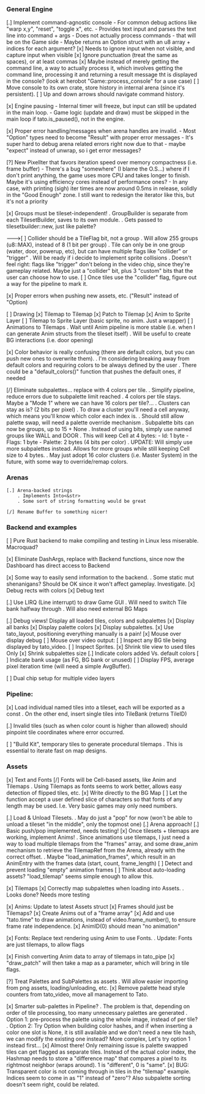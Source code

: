 ### General Engine

[.] Implement command-agnostic console
    - For common debug actions like "warp x,y", "reset", "toggle x", etc.
    - Provides text input and parses the text line into command + args
    - Does not actually process commands - that will be on the Game side
    - Maybe returns an Option<CommandLine> struct with an u8 array + indices for each argument?
    [x] Needs to ignore input when not visible, and capture input when visible
    [x] Ignore punctuation (treat the same as spaces), or at least commas
    [x] Maybe instead of merely getting the command line, a way to actually process it, which involves getting the command line, processing it and returning a result message tht is displayed in the console? (look at herobot "Game::process_console" for a use case)
    [ ] Move console to its own crate, store history in internal arena (since it's persistent).
    [ ] Up and down arrows should navigate command history.

[x] Engine pausing
    - Internal timer will freeze, but input can still be updated in the main loop.
    - Game logic (update and draw) must be skipped in the main loop if tato.is_paused(), not in the engine.

[x] Proper error handling/messages when arena handles are invalid.
    - Most "Option" types need to become "Result" with proper error messages
    - It's super hard to debug arena related errors right now due to that
    - maybe "expect" instead of unwrap, so i get error messages?

[?] New PixelIter that favors iteration speed over memory compactness (i.e. frame buffer)
    - There's a bug "somewhere" (I blame the O.S...) where if I don't print anything, the game uses more CPU and takes longer to finish. Maybe it's using efficiency cores instead of performance ones?
    - In any case, with printing (sigh) iter times are now around 0.5ms in release, solidly in the "Good Enough" zone. I still want to redesign the iterator like this, but it's not a priority

[x] Groups must be tileset-independent!
    . GroupBuilder is separate from each TilesetBuilder, saves to its own module.
    . Gets passed to tilesetbuilder::new, just like palette?

--->[ ] Collider should be a TileFlag bit, not a group
    . Will allow 255 groups (u8::MAX), instead of 8 (1 bit per group)
    . Tile can only be in one group (water, door, powerup, etc), but can have multiple flags like "collider" or "trigger"
    . Will be ready if i decide to implement sprite collisions
    . Doesn't feel right: flags like "trigger" don't belong in the video chip, since they're gameplay related. Maybe just a "collider" bit, plus 3 "custom" bits that the user can choose how to use.
    [ ] Once tiles use the "collider" flag, figure out a way for the pipeline to mark it.

[x] Proper errors when pushing new assets, etc. ("Result" instead of "Option)

[ ] Drawing
    [x] Tilemap to Tilemap
    [x] Patch to Tilemap
    [x] Anim to Sprite Layer
    [ ] Tilemap to Sprite Layer (basic sprite, no anim. Just a wrapper)
    [ ] Animations to Tilemaps
        . Wait until Anim pipeline is more stable (i.e. when I can generate Anim structs from the tileset itself)
        . Will be useful to create BG interactions (i.e. door opening)

[x] Color behavior is really confusing (there are default colors, but you can push new ones to overwrite them).
    . I'm considering breaking away from default colors and requiring colors to be always defined by the user
    . There could be a "default_colors()" function that pushes the default ones, if needed

[/] Eliminate subpalettes... replace with 4 colors per tile.
    . Simplify pipeline, reduce errors due to subpalette limit reached
    . 4 colors per tile stays. Maybe a "Mode 1" where we can have 16 colors per tile?...
    . Clusters can stay as is? (2 bits per pixel)
    . To draw a cluster you'll need a cell anyway, which means you'll know which color each index is.
    . Should still allow palette swap, will need a palette override mechanism
    . Subpalette bits can now be groups, up to 15 + None
    . Instead of using bits, simply use named groups like WALL and DOOR
    . This will keep Cell at 4 bytes: - Id: 1 byte - Flags: 1 byte - Palette: 2 bytes (4 bits per color)
    . UPDATE: Will simply use more subpalettes instead. Allows for more groups while still keeping Cell size to 4 bytes.
    . May just adopt 16 color clusters (i.e. Master System) in the future, with some way to override/remap colors.

### Arenas

    [.] Arena-backed strings
        . Implements Into<&str>
        . Some sort of string formatting would be great

    [/] Rename Buffer to something nicer!

### Backend and examples

[ ] Pure Rust backend to make compiling and testing in Linux less miserable. Macroquad?

[x] Eliminate DashArgs, replace with Backend functions, since now the Dashboard has direct access to Backend

[x] Some way to easily send information to the backend.
    . Some static mut shenanigans? Should be OK since it won't affect gameplay. Investigate.
    [x] Debug rects with colors
    [x] Debug text

[.] Use LIRQ (Line interrupt) to draw Game GUI
    . Will need to switch Tile bank halfway through
    . Will also need external BG Maps

[.] Debug views! Display all loaded tiles, colors and subpalettes
    [x] Display all banks
    [x] Display palette colors
    [x] Display subpalettes.
    [x] Use tato_layout, positioning everything manually is a pain!
    [x] Mouse over display debug
    [ ] Mouse over video output:
    [ ] Inspect any BG tile being displayed by tato_video.
    [ ] Inspect Sprites.
    [x] Shrink tile view to used tiles Only
    [x] Shrink subpalettes size
    [.] Indicate colors added Vs. default colors
    [ ] Indicate bank usage (as FG, BG bank or unused)
    [ ] Display FPS, average pixel iteration time (will need a simple AvgBuffer).

[ ] Dual chip setup for multiple video layers

### Pipeline:

[x] Load individual named tiles into a tileset, each will be exported as a const
    . On the other end, insert single tiles into TileBank (returns TileID)

[.] Invalid tiles (such as when color count is higher than allowed) should pinpoint tile coordinates where error occurred.

[ ] "Build Kit", temporary tiles to generate procedural tilemaps
    . This is essential to iterate fast on map designs.

### Assets

[x] Text and Fonts
    [/] Fonts will be Cell-based assets, like Anim and Tilemaps
    . Using Tilemaps as fonts seems to work better, allows easy detection of flipped tiles, etc.
    [x] Write directly to the BG Map
    [ ] Let the function accept a user defined slice of characters so that fonts of any length may be used. I.e. Very basic games may only need numbers.

[.] Load & Unload Tilesets.
    . May do just a "pop" for now (won't be able to unload a tileset "in the middle", only the topmost one)
    [.] Arena approach!
    [.] Basic push/pop implemented, needs testing!
    [x] Once tilesets + tilemaps are working, implement Anims!
    . Since animations use tilemaps, I just need a way to load multiple tilemaps from the "frames" array, and some draw_anim mechanism to retrieve the TilemapRef from the Arena, already with the correct offset.
    . Maybe "load_animation_frames", which result in an AnimEntry with the frames data (start, count, frame_length)
    [ ] Detect and prevent loading "empty" animation frames
    [ ] Think about auto-loading assets? "load_tilemap" seems simple enough to allow this.

[x] Tilemaps
    [x] Correctly map subpalettes when loading into Assets.
    . Looks done? Needs more testing

[x] Anims: Update to latest Assets struct
    [x] Frames should just be Tilemaps?
    [x] Create Anims out of a "frame array"
    [x] Add and use "tato.time" to draw animations, instead of video.frame_number(), to ensure frame rate independence.
    [x] AnimID(0) should mean "no animation"

[x] Fonts: Replace text rendering using Anim to use Fonts.
    . Update: Fonts are just tilemaps, to allow flags

[x] Finish converting Anim data to array of tilemaps in tato_pipe
    [x] "draw_patch" will then take a map as a parameter, which will bring in tile flags.

[?] Treat Palettes and SubPalettes as assets
    . Will allow easier importing from png assets, loading/unloading, etc.
    [x] Remove palette head style counters from tato_video, move all management to Tato.

[x] Smarter sub-palettes in Pipeline?
    . The problem is that, depending on order of tile processing, too many unnecessary palettes are generated
    . Option 1: pre-process the palette using the whole image, instead of per tile?
    . Option 2: Try Option<u8> when building color hashes, and if when inserting a color one slot is None, it is still available and we don't need a new tile hash, we can modify the existing one instead? More complex, Let's try option 1 instead first...
    [x] Almost there! Only remaining issue is palette swapped tiles can get flagged as separate tiles. Instead of the actual color index, the Hashmap needs to store a "difference map" that compares a pixel to its rightmost neighbor (wraps around). 1 is "different", 0 is "same".
    [x] BUG: Transparent color is not coming through in tiles in the "tilemap" example. Indices seem to come in as "1" instead of "zero"? Also subpalette sorting doesn't seem right, could be related.
